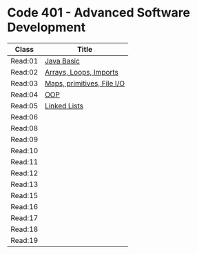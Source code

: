 # Code 401 - Advanced Software Development

Class    | Title
---------| ---------
 Read:01 |  [Java Basic](./Read:01.md)
 Read:02 |  [ Arrays, Loops, Imports](Read:02.md)
 Read:03 |  [ Maps, primitives, File I/O](Read:03.md)
 Read:04 |  [ OOP](Read:04.md)
 Read:05 |  [Linked Lists](Read:05.md)
 Read:06 |
 Read:08 |
 Read:09 |
 Read:10 |
 Read:11 |
 Read:12 |
 Read:13 |
 Read:15 |
 Read:16 |
 Read:17 |  
 Read:18 |  
 Read:19 |
 